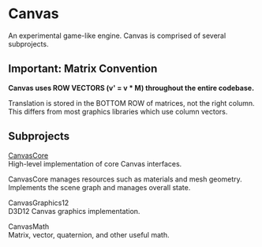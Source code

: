 # Canvas
An experimental game-like engine.  Canvas is comprised of several subprojects.

## Important: Matrix Convention

**Canvas uses ROW VECTORS (v' = v * M) throughout the entire codebase.**

Translation is stored in the BOTTOM ROW of matrices, not the right column. This differs from most graphics libraries which use column vectors.

## Subprojects

[CanvasCore](./CanvasCore/CanvasCore.md)  
High-level implementation of core Canvas interfaces.

CanvasCore manages resources such as materials and mesh geometry.  Implements the scene graph and manages overall state.

CanvasGraphics12  
D3D12 Canvas graphics implementation.

CanvasMath  
Matrix, vector, quaternion, and other useful math.